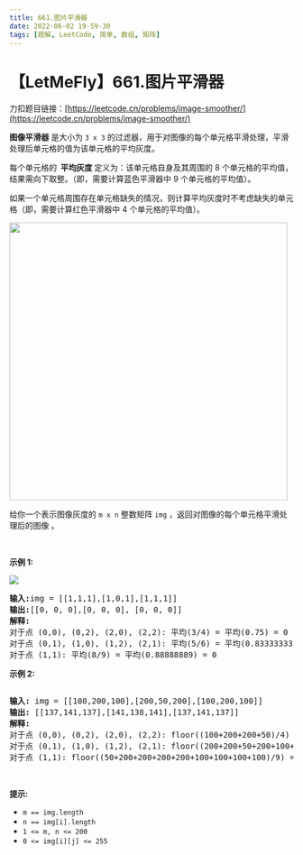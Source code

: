 ```yaml
---
title: 661.图片平滑器
date: 2022-06-02 19-59-30
tags: [题解, LeetCode, 简单, 数组, 矩阵]
---
```


# 【LetMeFly】661.图片平滑器

力扣题目链接：[https://leetcode.cn/problems/image-smoother/](https://leetcode.cn/problems/image-smoother/)

<p><strong>图像平滑器</strong> 是大小为&nbsp;<code>3 x 3</code> 的过滤器，用于对图像的每个单元格平滑处理，平滑处理后单元格的值为该单元格的平均灰度。</p>

<p>每个单元格的<strong>&nbsp; 平均灰度</strong> 定义为：该单元格自身及其周围的 8 个单元格的平均值，结果需向下取整。（即，需要计算蓝色平滑器中 9 个单元格的平均值）。</p>

<p>如果一个单元格周围存在单元格缺失的情况，则计算平均灰度时不考虑缺失的单元格（即，需要计算红色平滑器中 4 个单元格的平均值）。</p>

<p><img src="https://assets.leetcode.com/uploads/2021/05/03/smoother-grid.jpg" style="height: 493px; width: 493px;" /></p>

<p>给你一个表示图像灰度的 <code>m x n</code> 整数矩阵 <code>img</code> ，返回对图像的每个单元格平滑处理后的图像&nbsp;。</p>

<p>&nbsp;</p>

<p><strong>示例 1:</strong></p>

<p><img src="https://assets.leetcode.com/uploads/2021/05/03/smooth-grid.jpg" /></p>

<pre>
<strong>输入:</strong>img = [[1,1,1],[1,0,1],[1,1,1]]
<strong>输出:</strong>[[0, 0, 0],[0, 0, 0], [0, 0, 0]]
<strong>解释:</strong>
对于点 (0,0), (0,2), (2,0), (2,2): 平均(3/4) = 平均(0.75) = 0
对于点 (0,1), (1,0), (1,2), (2,1): 平均(5/6) = 平均(0.83333333) = 0
对于点 (1,1): 平均(8/9) = 平均(0.88888889) = 0
</pre>

<p><strong>示例 2:</strong></p>
<img alt="" src="https://assets.leetcode.com/uploads/2021/05/03/smooth2-grid.jpg" />
<pre>
<strong>输入:</strong> img = [[100,200,100],[200,50,200],[100,200,100]]
<strong>输出:</strong> [[137,141,137],[141,138,141],[137,141,137]]
<strong>解释:</strong>
对于点 (0,0), (0,2), (2,0), (2,2): floor((100+200+200+50)/4) = floor(137.5) = 137
对于点 (0,1), (1,0), (1,2), (2,1): floor((200+200+50+200+100+100)/6) = floor(141.666667) = 141
对于点 (1,1): floor((50+200+200+200+200+100+100+100+100)/9) = floor(138.888889) = 138
</pre>

<p>&nbsp;</p>

<p><strong>提示:</strong></p>

<ul>
	<li><code>m == img.length</code></li>
	<li><code>n == img[i].length</code></li>
	<li><code>1 &lt;= m, n &lt;= 200</code></li>
	<li><code>0 &lt;= img[i][j] &lt;= 255</code></li>
</ul>


    